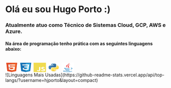 # Olá eu sou Hugo Porto :)
### Atualmente atuo como Técnico de Sistemas Cloud, GCP, AWS e Azure.
#### Na área de programação tenho prática com as seguintes linguagens abaixo:

<div style="display: inline_block"><br>
  <img align="center" alt="" height="30" width="40" src="https://raw.githubusercontent.com/devicons/devicon/master/icons/html5/html5-original.svg">
  <img align="center" alt="Hugo-CSS" height="30" width="40" src="https://raw.githubusercontent.com/devicons/devicon/master/icons/css3/css3-original.svg">
  <img align="center" alt="Hugo" height="30" width="40" src="https://raw.githubusercontent.com/devicons/devicon/master/icons/javascript/javascript-plain.svg">
  <img align="center" alt="Hugo-Python" height="30" width="40" src="https://raw.githubusercontent.com/devicons/devicon/master/icons/python/python-original.svg">
  <img align="center" alt="Hugo-Python" height="30" width="40" src="https://raw.githubusercontent.com/devicons/devicon/master/icons/java/java-original.svg">
  </div>
  <div>
    ![Linguagens Mais Usadas](https://github-readme-stats.vercel.app/api/top-langs/?username=hjporto&layout=compact)
  </div>
  
